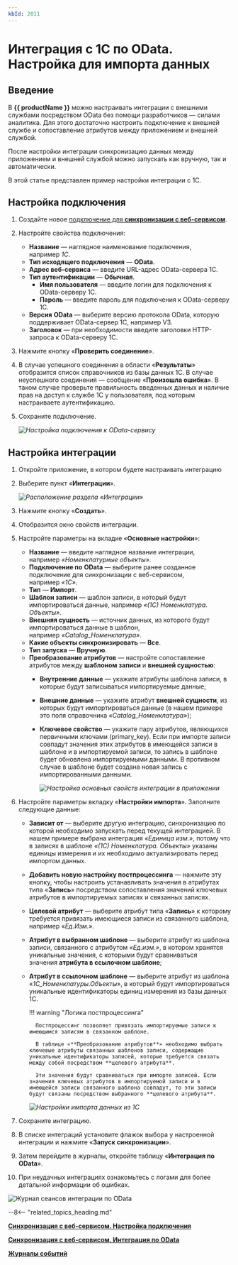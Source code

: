 ```yaml
---
kbId: 2011
---
```


# Интеграция с 1С по OData. Настройка для импорта данных

## Введение

В **{{ productName }}** можно настраивать интеграции с внешними службами посредством OData без помощи разработчиков — силами аналитика. Для этого достаточно настроить подключение к внешней службе и сопоставление атрибутов между приложением и внешней службой.

После настройки интеграции синхронизацию данных между приложением и внешней службой можно запускать как вручную, так и автоматически.

В этой статье представлен пример настройки интеграции с 1С.

## Настройка подключения

1. Создайте новое [подключение для **синхронизации с веб-сервисом**](odata_connection.md).
2. Настройте свойства подключения:

    - **Название** — наглядное наименование подключения, например _1С_.
    - **Тип исходящего подключения** — **OData**.
    - **Адрес веб-сервиса** — введите URL-адрес OData-сервера 1C.
    - **Тип аутентификации** — **Обычная**.
        - **Имя пользователя** — введите логин для подключения к OData-серверу 1C.
        - **Пароль** — введите пароль для подключения к OData-серверу 1C.
    - **Версия** **OData** — выберите версию протокола OData, которую поддерживает OData-сервер 1C, например V3.
    - **Заголовок** — при необходимости введите заголовки HTTP-запроса к OData-серверу 1C.
3. Нажмите кнопку «**Проверить соединение**».
4. В случае успешного соединения в области «**Результаты**» отобразится список справочников из базы данных 1С. В случае неуспешного соединения — сообщение «**Произошла ошибка**». В таком случае проверьте правильность введенных данных и наличие прав на доступ к службе 1С у пользователя, под которым настраиваете аутентификацию.
5. Сохраните подключение.  

    _![Настройка подключения к OData-сервису](1c_connection_odata_settings.png)_

## Настройка интеграции

1. Откройте приложение, в котором будете настраивать интеграцию
2. Выберите пункт «**Интеграции**».

    _![Расположение раздела «Интеграции»](1c_connection_integrations_section.png)_

3. Нажмите кнопку «**Создать**».
4. Отобразится окно свойств интеграции.
5. Настройте параметры на вкладке «**Основные настройки**»:
    - **Название** — введите наглядное название интеграции, например _«Номенклатурные объекты»_.
    - **Подключение по** **OData** — выберите ранее созданное подключение для синхронизации с веб-сервисом, например _«1С»_.
    - **Тип** — **Импорт**.
    - **Шаблон записи** — шаблон записи, в который будут импортироваться данные, например _«(1С) Номенклатура. Объекты»_.
    - **Внешняя сущность** — источник данных, из которого будут импортироваться данные в шаблон, например _«Catalog_Номенклатура»_.
    - **Какие объекты синхронизировать** — **Все**.
    - **Тип запуска** — **Вручную**.
    - **Преобразование атрибутов** — настройте сопоставление атрибутов между **шаблоном записи** и **внешней сущностью**:
        - **Внутренние данные** — укажите атрибуты шаблона записи, в которые будут записываться импортируемые данные;
        - **Внешние данные** — укажите атрибут **внешней сущности**, из которых будут импортироваться данные (в нашем примере это поля справочника _«Catalog_Номенклатура»_);
        - **Ключевое свойство** — укажите пару атрибутов, являющихся первичными ключами (primary_key). Если при импорте записи совпадут значения этих атрибутов в имеющейся записи в шаблоне и в импортируемой записи, то запись в шаблоне будет обновлена импортируемыми данными. В противном случае в шаблоне будет создана новая запись с импортированными данными.

            _![Настройка основных свойств интеграции в приложении](1c_connection_properties_settings.png)_

6. Настройте параметры вкладку «**Настройки импорта**». Заполните следующие данные:
    - **Зависит от** — выберите другую интеграцию, синхронизацию по которой необходимо запускать перед текущей интеграцией. В нашем примере выбрана интеграция _«Единица изм.»_, потому что в записях в шаблоне _«(1С) Номенклатура. Объекты»_ указаны единицы измерения и их необходимо актуализировать перед импортом данных.
    - **Добавить новую настройку постпроцессинга** — нажмите эту кнопку, чтобы настроить устанавливать значения в атрибутах типа «**Запись**» посредством сопоставления значений ключевых атрибутов в импортируемых записях и связанных записях.
    - **Целевой атрибут** — выберите атрибут типа «**Запись**» к которому требуется привязать имеющиеся записи из связанного шаблона, например «_Ед.Изм._».
    - **Атрибут в выбранном шаблоне** — выберите атрибут из шаблона записи, связанного с атрибутом _«Ед.изм.»_, в котором хранятся уникальные значения, с которыми будут сравниваться значения **атрибута в ссылочном шаблоне**;
    - **Атрибут в ссылочном шаблоне** — выберите атрибут из шаблона «_1С_Номенклатуры.Объекты_», в который будут импортироваться уникальные идентификаторы единиц измерения из базы данных 1C.

        !!! warning "Логика постпроцессинга"

            Постпроцессинг позволяет привязать импортируемые записи к имеющимся записям в связанном шаблоне.
            
            В таблице «**Преобразование атрибутов**» необходимо выбрать ключевые атрибуты связанных шаблонов записи, содержащие уникальные идентификаторы записей, которые требуется связать между собой посредством **целевого атрибута**.
            
            Эти значения будут сравниваться при импорте записей. Если значения ключевых атрибутов в импортируемой записи и в имеющейся записи связанного шаблона совпадут, то эти записи будут связаны посредством выбранного **целевого атрибута**.

        _![Настройки импорта данных из 1C](1c_connection_import.png)_

7. Сохраните интеграцию.
8. В списке интеграций установите флажок выбора у настроенной интеграции и нажмите «**Запуск синхронизации**».
9. Затем перейдите в журналы, откройте таблицу «**Интеграция по OData**».
10. При неудачных интеграциях ознакомьтесь с логами для более детальной информации об ошибках.

![Журнал сеансов интеграции по OData](1c_connection_log.png)

--8<-- "related_topics_heading.md"

**[Синхронизация с веб-сервисом. Настройка подключения](odata_connection.md)**

**[Синхронизация с веб-сервисом. Интеграция по OData](integrations.md)**

**[Журналы событий](logs.md)**
